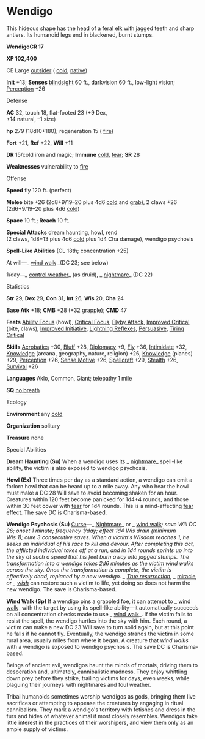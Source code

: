 # Wendigo

This hideous shape has the head of a feral elk with jagged teeth and sharp antlers. Its humanoid legs end in blackened, burnt stumps.

**WendigoCR 17**

**XP 102,400**

CE Large [outsider](monsters/creatureTypes.md#_outsider) ( [cold](monsters/creatureTypes.md#_cold-subtype), [native](monsters/creatureTypes.md#_native-subtype))

**Init** +13; **Senses** [blindsight](monsters/universalMonsterRules.md#_blindsight) 60 ft., darkvision 60 ft., low-light vision; [Perception](additionalMonsters/../skills/perception.md#_perception) +26

Defense

**AC** 32, touch 18, flat-footed 23 (+9 Dex,   
+14 natural, –1 size)

**hp** 279 (18d10+180); regeneration 15 ( [fire](monsters/creatureTypes.md#_fire-subtype))

**Fort** +21, **Ref** +22, **Will** +11

**DR** 15/cold iron and magic; **Immune** [cold](monsters/creatureTypes.md#_cold-subtype), [fear](monsters/universalMonsterRules.md#_fear-(su-or-sp)); **SR** 28

**Weaknesses** vulnerability to [fire](monsters/creatureTypes.md#_fire-subtype)

Offense

**Speed** fly 120 ft. (perfect)

**Melee** bite +26 (2d8+9/19–20 plus 4d6 [cold](monsters/creatureTypes.md#_cold-subtype) and [grab](monsters/universalMonsterRules.md#_grab)), 2 claws +26 (2d6+9/19–20 plus 4d6 [cold](monsters/creatureTypes.md#_cold-subtype))

**Space** 10 ft.; **Reach** 10 ft.

**Special Attacks** dream haunting, howl, rend   
(2 claws, 1d8+13 plus 4d6 [cold](monsters/creatureTypes.md#_cold-subtype) plus 1d4 Cha damage), wendigo psychosis

**Spell-Like Abilities** (CL 18th; concentration +25)

At will—_ [wind walk](additionalMonsters/../spells/windWalk.md#_wind-walk) _(DC 23; see below)

1/day—_ [control weather](additionalMonsters/../spells/controlWeather.md#_control-weather)_ (as druid), _ [nightmare](additionalMonsters/../spells/nightmare.md#_nightmare)_ (DC 22)

Statistics

**Str** 29, **Dex** 29, **Con** 31, **Int** 26, **Wis** 20, **Cha** 24

**Base Atk** +18; **CMB** +28 (+32 grapple); **CMD** 47

**Feats** [Ability Focus](additionalMonsters/../monsters/monsterFeats.md#_ability-focus) (howl), [Critical Focus](additionalMonsters/../feats.md#_critical-focus), [Flyby Attack](additionalMonsters/../monsters/monsterFeats.md#_flyby-attack), [Improved Critical](additionalMonsters/../feats.md#_improved-critical) (bite, claws), [Improved Initiative](additionalMonsters/../feats.md#_improved-initiative), [Lightning Reflexes](additionalMonsters/../feats.md#_lightning-reflexes), [Persuasive](additionalMonsters/../feats.md#_persuasive), [Tiring Critical](additionalMonsters/../feats.md#_tiring-critical)

**Skills** [Acrobatics](additionalMonsters/../skills/acrobatics.md#_acrobatics) +30, [Bluff](additionalMonsters/../skills/bluff.md#_bluff) +28, [Diplomacy](additionalMonsters/../skills/diplomacy.md#_diplomacy) +9, [Fly](additionalMonsters/../skills/fly.md#_fly) +36, [Intimidate](additionalMonsters/../skills/intimidate.md#_intimidate) +32, [Knowledge](additionalMonsters/../skills/knowledge.md#_knowledge) (arcana, geography, nature, religion) +26, [Knowledge](additionalMonsters/../skills/knowledge.md#_knowledge) (planes) +29, [Perception](additionalMonsters/../skills/perception.md#_perception) +26, [Sense Motive](additionalMonsters/../skills/senseMotive.md#_sense-motive) +26, [Spellcraft](additionalMonsters/../skills/spellcraft.md#_spellcraft) +29, [Stealth](additionalMonsters/../skills/stealth.md#_stealth) +26, [Survival](additionalMonsters/../skills/survival.md#_survival) +26

**Languages** Aklo, Common, Giant; telepathy 1 mile

**SQ** [no breath](monsters/universalMonsterRules.md#_no-breath)

Ecology

**Environment** any [cold](monsters/creatureTypes.md#_cold-subtype)

**Organization** solitary

**Treasure** none

Special Abilities

**Dream Haunting (Su)** When a wendigo uses its _ [nightmare](additionalMonsters/../spells/nightmare.md#_nightmare)_ spell-like ability, the victim is also exposed to wendigo psychosis.

**Howl (Ex)** Three times per day as a standard action, a wendigo can emit a forlorn howl that can be heard up to a mile away. Any who hear the howl must make a DC 28 Will save to avoid becoming shaken for an hour. Creatures within 120 feet become panicked for 1d4+4 rounds, and those within 30 feet cower with [fear](monsters/universalMonsterRules.md#_fear-(su-or-sp)) for 1d4 rounds. This is a mind-affecting [fear](monsters/universalMonsterRules.md#_fear-(su-or-sp)) effect. The save DC is Charisma-based.

**Wendigo Psychosis (Su)** [Curse](monsters/universalMonsterRules.md#_curse)—_ [Nightmare](additionalMonsters/../spells/nightmare.md#_nightmare)_ or _ [wind walk](additionalMonsters/../spells/windWalk.md#_wind-walk)_; _save_ Will DC 26; _onset_ 1 minute; _frequency_ 1/day; _effect_ 1d4 Wis drain (minimum   
Wis 1); _cure_ 3 consecutive saves. When a victim's Wisdom reaches 1, he seeks an individual of his race to kill and devour. After completing this act, the afflicted individual takes off at a run, and in 1d4 rounds sprints up into the sky at such a speed that his feet burn away into jagged stumps. The transformation into a wendigo takes 2d6 minutes as the victim _wind walks_ across the sky. Once the transformation is complete, the victim is effectively dead, replaced by a new wendigo. _ [True resurrection](additionalMonsters/../spells/trueResurrection.md#_true-resurrection)_, _ [miracle](additionalMonsters/../spells/miracle.md#_miracle)_, or _ [wish](additionalMonsters/../spells/wish.md#_wish)_ can restore such a victim to life, yet doing so does not harm the new wendigo. The save is Charisma-based.

**Wind Walk (Sp)** If a wendigo pins a grappled foe, it can attempt to _ [wind walk](additionalMonsters/../spells/windWalk.md#_wind-walk)_ with the target by using its spell-like ability—it automatically succeeds on all concentration checks made to use _ [wind walk](additionalMonsters/../spells/windWalk.md#_wind-walk)_. If the victim fails to resist the spell, the wendigo hurtles into the sky with him. Each round, a victim can make a new DC 23 Will save to turn solid again, but at this point he falls if he cannot fly. Eventually, the wendigo strands the victim in some rural area, usually miles from where it began. A creature that _wind walks_ with a wendigo is exposed to wendigo psychosis. The save DC is Charisma-based.

Beings of ancient evil, wendigos haunt the minds of mortals, driving them to desperation and, ultimately, cannibalistic madness. They enjoy whittling down prey before they strike, trailing victims for days, even weeks, while plaguing their journeys with nightmares and foul weather.

Tribal humanoids sometimes worship wendigos as gods, bringing them live sacrifices or attempting to appease the creatures by engaging in ritual cannibalism. They mark a wendigo's territory with fetishes and dress in the furs and hides of whatever animal it most closely resembles. Wendigos take little interest in the practices of their worshipers, and view them only as an ample supply of victims.

